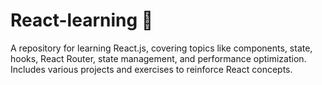 # React-learning    🌟
A repository for learning React.js, covering topics like components, state, hooks, React Router, state management, and performance optimization. Includes various projects and exercises to reinforce React concepts.
